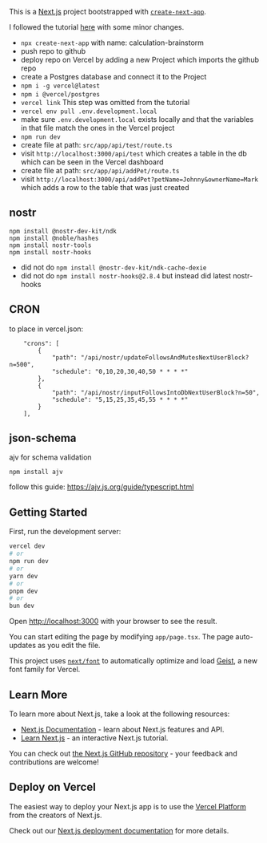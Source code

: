 This is a [Next.js](https://nextjs.org) project bootstrapped with [`create-next-app`](https://nextjs.org/docs/app/api-reference/cli/create-next-app).

I followed the tutorial [here](https://www.telerik.com/blogs/integrate-serverless-sql-database-vercel-postgres) with some minor changes.

- `npx create-next-app` with name: calculation-brainstorm
- push repo to github
- deploy repo on Vercel by adding a new Project which imports the github repo
- create a Postgres database and connect it to the Project
- `npm i -g vercel@latest`
- `npm i @vercel/postgres`
- `vercel link` This step was omitted from the tutorial
- `vercel env pull .env.development.local`
- make sure `.env.development.local` exists locally and that the variables in that file match the ones in the Vercel project
- `npm run dev`
- create file at path: `src/app/api/test/route.ts` 
- visit `http://localhost:3000/api/test` which creates a table in the db which can be seen in the Vercel dashboard
- create file at path: `src/app/api/addPet/route.ts`
- visit `http://localhost:3000/api/addPet?petName=Johnny&ownerName=Mark` which adds a row to the table that was just created

## nostr

```
npm install @nostr-dev-kit/ndk
npm install @noble/hashes
npm install nostr-tools
npm install nostr-hooks
```

- did not do `npm install @nostr-dev-kit/ndk-cache-dexie`
- did not do `npm install nostr-hooks@2.8.4` but instead did latest nostr-hooks

## CRON

to place in vercel.json:

```
    "crons": [
        {
            "path": "/api/nostr/updateFollowsAndMutesNextUserBlock?n=500",
            "schedule": "0,10,20,30,40,50 * * * *"
        },
        {
            "path": "/api/nostr/inputFollowsIntoDbNextUserBlock?n=50",
            "schedule": "5,15,25,35,45,55 * * * *"
        }
    ],
```

## json-schema

ajv for schema validation

`npm install ajv`

follow this guide: https://ajv.js.org/guide/typescript.html

## Getting Started

First, run the development server:

```bash
vercel dev
# or
npm run dev
# or
yarn dev
# or
pnpm dev
# or
bun dev
```

Open [http://localhost:3000](http://localhost:3000) with your browser to see the result.

You can start editing the page by modifying `app/page.tsx`. The page auto-updates as you edit the file.

This project uses [`next/font`](https://nextjs.org/docs/app/building-your-application/optimizing/fonts) to automatically optimize and load [Geist](https://vercel.com/font), a new font family for Vercel.

## Learn More

To learn more about Next.js, take a look at the following resources:

- [Next.js Documentation](https://nextjs.org/docs) - learn about Next.js features and API.
- [Learn Next.js](https://nextjs.org/learn) - an interactive Next.js tutorial.

You can check out [the Next.js GitHub repository](https://github.com/vercel/next.js) - your feedback and contributions are welcome!

## Deploy on Vercel

The easiest way to deploy your Next.js app is to use the [Vercel Platform](https://vercel.com/new?utm_medium=default-template&filter=next.js&utm_source=create-next-app&utm_campaign=create-next-app-readme) from the creators of Next.js.

Check out our [Next.js deployment documentation](https://nextjs.org/docs/app/building-your-application/deploying) for more details.
